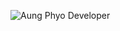 ![Aung Phyo Developer](https://github-readme-stats.vercel.app/api/top-langs/?username=aungphyo-dev&hide_progress=true)
